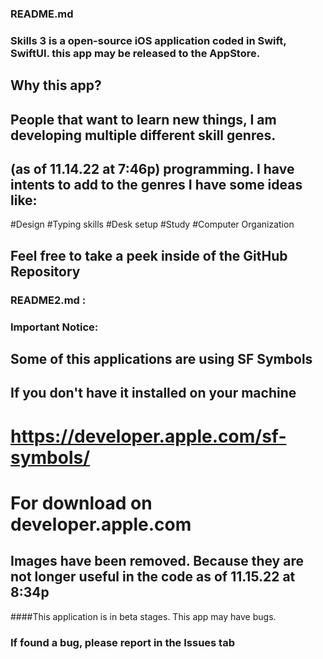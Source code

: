 

### README.md

### Skills 3 is a open-source iOS application coded in Swift, SwiftUI. this app may be released to the AppStore.


## Why this app?
## People that want to learn new things, I am developing multiple different skill genres.
## (as of 11.14.22 at 7:46p) programming.  I have intents to add to the genres I have some ideas like:
#Design
#Typing skills
#Desk setup
#Study
#Computer Organization


## Feel free to take a peek inside of the GitHub Repository

### README2.md :

### Important Notice:

## Some of this applications are using SF Symbols

## If you don't have it installed on your machine
# https://developer.apple.com/sf-symbols/
# For download on developer.apple.com


## Images have been removed. Because they are not longer useful in the code as of 11.15.22 at 8:34p

####This application is in beta stages. This app may have bugs.
### If found a bug, please report in the Issues tab
